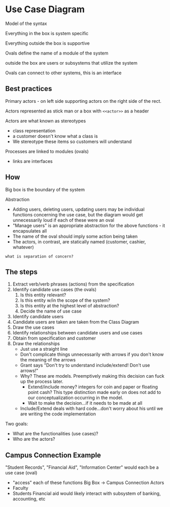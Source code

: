 # Use Case Diagram
Model of the syntax

Everything in the box is system specific

Everything outside the box is supportive

Ovals define the name of a module of the system

outside the box are users or subsystems that utilize the system

Ovals can connect to other systems, this is an interface

## Best practices
Primary actors - on left side
supporting actors on the right side of the rect.

Actors represented as stick man or a box with `<<actor>>` as a header

Actors are what known as stereotypes
- class representation
- a customer doesn't know what a class is
- We stereotype these items so customers will understand

Processes are linked to modules (ovals)
- links are interfaces

## How

Big box is the boundary of the system

Abstraction
- Adding users, deleting users, updating users may be individual functions concerning the use case, but the diagram would get unnecessarily loud if each of these were an oval
- "Manage users" is an appropriate abstraction for the above functions - it encapsulates all
- The name of the oval should imply some action being taken
- The actors, in contrast, are statically named (customer, cashier, whatever)

`what is separation of concern?`
## The steps
1. Extract verb/verb phrases (actions) from the specification
2. Identify candidate use cases (the ovals)
	1. Is this entity relevant?
	2. Is this entity w/in the scope of the system?
	3. Is this entity at the highest level of abstraction?
	4. Decide the name of use case
3. Identify candidate users
4. Candidate users are taken are taken from the Class Diagram
5. Draw the use cases
6. Identify relationships between candidate users and use cases
7. Obtain from specification and customer
8. Draw the relationships
	- Just use a straight line
	- Don't complicate things unnecessarily with arrows if you don't know the meaning of the arrows
	- Grant says "Don't try to understand include/extend! Don't use arrows!"
	- Why? These are models. Preemptively making this decision can fuck up the process later.
		- Extend/include money? integers for coin and paper or floating point cash? This type distinction made early on does not add to our conceptualization occurring in the model.
		- Wait to make the decision...if it needs to be made at all
	- Include/Extend deals with hard code...don't worry about his until we are writing the code implementation

Two goals:
- What are the functionalities (use cases)?
- Who are the actors?

## Campus Connection Example
"Student Records", "Financial Aid", "Information Center" would each be a use case (oval)
- "access" each of these functions
Big Box -> Campus Connection
Actors
- Faculty
- Students
Financial aid would likely interact with subsystem of banking, accounting, etc








